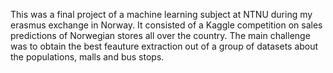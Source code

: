 This was a final project of a machine learning subject at NTNU during my erasmus exchange in Norway. It consisted of a Kaggle competition on sales predictions of Norwegian stores all over the country. The main challenge was to obtain the best feauture extraction out of a group of datasets about the populations, malls and bus stops. 
